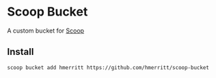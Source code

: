 # Scoop Bucket

A custom bucket for [Scoop](https://scoop.sh/)

## Install
```bash
scoop bucket add hmerritt https://github.com/hmerritt/scoop-bucket
```
